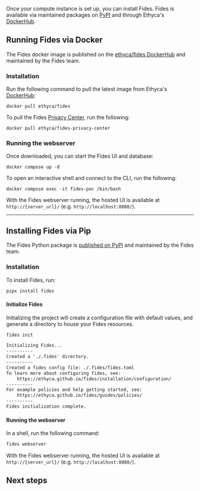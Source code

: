 Once your compute instance is set up, you can install Fides. Fides is available via maintained packages on [PyPI](https://pypi.org/project/fides/) and through Ethyca's [DockerHub](https://hub.docker.com/r/ethyca/fides).

## Running Fides via Docker
The Fides docker image is published on the [ethyca/fides DockerHub](https://hub.docker.com/r/ethyca/fides/tags) and maintained by the Fides team. 

### Installation
Run the following command to pull the latest image from Ethyca's [DockerHub](https://hub.docker.com/r/ethyca/fides):

```
docker pull ethyca/fides
```

To pull the Fides [Privacy Center](./privacy_center.md), run the following:
```
docker pull ethyca/fides-privacy-center
```

### Running the webserver
Once downloaded, you can start the Fides UI and database:
```
docker compose up -d
```

To open an interactive shell and connect to the CLI, run the following:
```
docker compose exec -it fides-poc /bin/bash
```

With the Fides webserver running, the hosted UI is available at `http://{server_url}/` (e.g. `http://localhost:8080/`). 

---

## Installing Fides via Pip
The Fides Python package is [published on PyPI](https://pypi.org/project/fides/) and maintained by the Fides team.
### Installation 
To install Fides, run:

```sh
pipx install fides
```
#### Initialize Fides

Initializing the project will create a configuration file with default values, and generate a directory to house your Fides resources.

```sh title="Initialize Fides"
fides init
```

```txt title="Expected Output"
Initializing Fides...
----------
Created a './.fides' directory.
----------
Created a fides config file: ./.fides/fides.toml
To learn more about configuring fides, see:
    https://ethyca.github.io/fides/installation/configuration/
----------
For example policies and help getting started, see:
    https://ethyca.github.io/fides/guides/policies/
----------
Fides initialization complete.
```

#### Running the webserver

In a shell, run the following command:

```sh
fides webserver
```

With the Fides webserver running, the hosted UI is available at `http://{server_url}/` (e.g. `http://localhost:8080/`). 

## Next steps